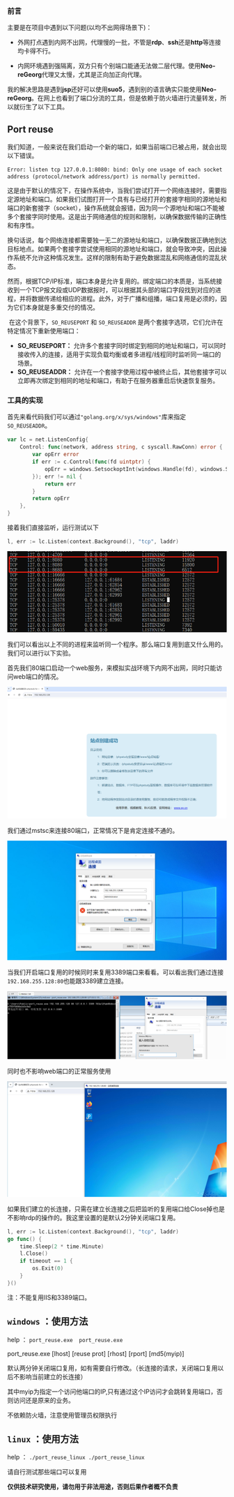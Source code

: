 ### 前言

主要是在项目中遇到以下问题(以均不出网得场景下)：

+ 外网打点遇到内网不出网，代理慢的一批，不管是**rdp**、**ssh**还是**http**等连接均卡得不行。

+ 内网环境遇到强隔离，双方只有个别端口能通无法做二层代理。使用**Neo-reGeorg**代理又太慢，尤其是正向加正向代理。

我的解决思路是遇到**jsp**还好可以使用**suo5**，遇到别的语言确实只能使用**Neo-reGeorg**。在网上也看到了端口分流的工具，但是依赖于防火墙进行流量转发，所以就衍生了以下工具。

## Port reuse

我们知道，一般来说在我们启动一个新的端口，如果当前端口已被占用，就会出现以下错误。

```
Error: listen tcp 127.0.0.1:8080: bind: Only one usage of each socket address (protocol/network address/port) is normally permitted.
```

​	这是由于默认的情况下，在操作系统中，当我们尝试打开一个网络连接时，需要指定源地址和端口。如果我们试图打开一个具有与已经打开的套接字相同的源地址和端口的新套接字（socket），操作系统就会报错，因为同一个源地址和端口不能被多个套接字同时使用。这是出于网络通信的规则和限制，以确保数据传输的正确性和有序性。

​	换句话说，每个网络连接都需要独一无二的源地址和端口，以确保数据正确地到达目标地点。如果两个套接字尝试使用相同的源地址和端口，就会导致冲突，因此操作系统不允许这种情况发生。这样的限制有助于避免数据混乱和网络通信的混乱状态。

​	然而，根据TCP/IP标准，端口本身是允许复用的。绑定端口的本质是，当系统接收到一个TCP报文段或UDP数据报时，可以根据其头部的端口字段找到对应的进程，并将数据传递给相应的进程。此外，对于广播和组播，端口复用是必须的，因为它们本身就是多重交付的情况。

​	在这个背景下，`SO_REUSEPORT` 和 `SO_REUSEADDR` 是两个套接字选项，它们允许在特定情况下重新使用端口：

- **SO_REUSEPORT：** 允许多个套接字同时绑定到相同的地址和端口，可以同时接收传入的连接，适用于实现负载均衡或者多进程/线程同时监听同一端口的场景。
- **SO_REUSEADDR：** 允许在一个套接字使用过程中被终止后，其他套接字可以立即再次绑定到相同的地址和端口，有助于在服务器重启后快速恢复服务。

### 工具的实现

​	首先来看代码我们可以通过`"golang.org/x/sys/windows"`库来指定`SO_REUSEADDR`。

```go
var lc = net.ListenConfig{
	Control: func(network, address string, c syscall.RawConn) error {
		var opErr error
		if err := c.Control(func(fd uintptr) {
			opErr = windows.SetsockoptInt(windows.Handle(fd), windows.SOL_SOCKET, windows.SO_REUSEADDR, 1)
		}); err != nil {
			return err
		}
		return opErr
	},
}
```

接着我们直接监听，运行测试以下

```go
l, err := lc.Listen(context.Background(), "tcp", laddr)
```


![image-20240105102107094](image-20240105102107094.png)

我们可以看出以上不同的进程来监听同一个程序。那么端口复用到底又什么用的。我们可以进行以下实验。

首先我们80端口启动一个web服务，来模拟实战环境下内网不出网，同时只能访问web端口的情况。


![image-20240105102641476](image-20240105102641476.png)

我们通过mstsc来连接80端口，正常情况下是肯定连接不通的。


![image-20240105103054460](image-20240105103054460.png)

当我们开启端口复用的时候同时来复用3389端口来看看。可以看出我们通过连接`192.168.255.128:80`也能跟3389建立连接。

![image-20240105103740579](image-20240105103740579.png)

同时也不影响web端口的正常服务使用

![image-20240105104424386](image-20240105104424386.png)

如果我们建立的长连接，只需在建立长连接之后把监听的复用端口给Close掉也是不影响rdp的操作的。我这里设置的是默认2分钟关闭端口复用。

```go
l, err := lc.Listen(context.Background(), "tcp", laddr)
go func() {
    time.Sleep(2 * time.Minute)
    l.Close()
    if timeout == 1 {
        os.Exit(0)
    }
}()
```

注：不能复用IIS和3389端口。

## `windows` ：使用方法 

help ： ```port_reuse.exe  port_reuse.exe```


port_reuse.exe [lhost] [reuse prot] [rhost] [rport] [md5(myip)]

默认两分钟关闭端口复用，如有需要自行修改。（长连接的请求，关闭端口复用以后不影响当前建立的长连接）

其中myip为指定一个访问他端口的IP,只有通过这个IP访问才会跳转复用端口，否则访问还是原来的业务。

不依赖防火墙，注意使用管理员权限执行







## `linux` ：使用方法 

help ： ```./port_reuse_linux ./port_reuse_linux```

请自行测试那些端口可以复用

**仅供技术研究使用，请勿用于非法用途，否则后果作者概不负责**
